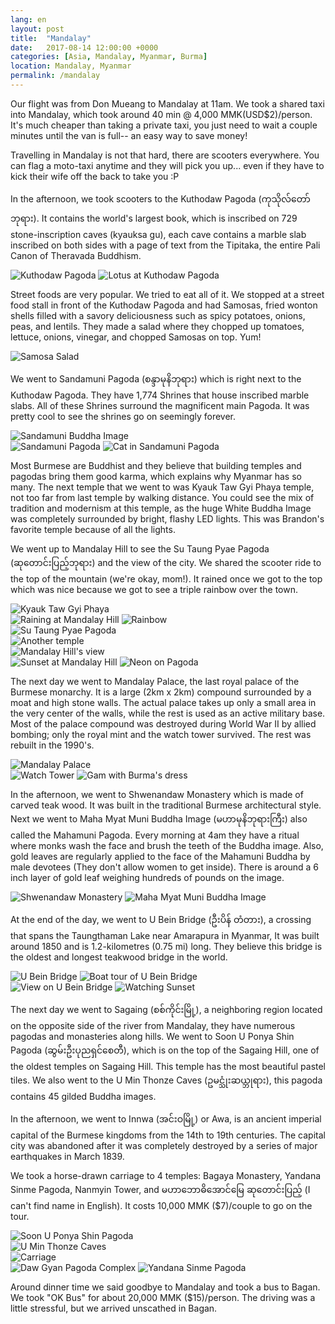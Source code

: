 ```yaml
---
lang: en
layout: post
title:  "Mandalay"
date:   2017-08-14 12:00:00 +0000
categories: [Asia, Mandalay, Myanmar, Burma]
location: Mandalay, Myanmar
permalink: /mandalay
---
```


Our flight was from Don Mueang to Mandalay at 11am. We took a shared taxi into Mandalay, which took around 40 min @ 4,000 MMK(USD$2)/person. It's much cheaper than taking a private taxi, you just need to wait a couple minutes until the van is full-- an easy way to save money!

Travelling in Mandalay is not that hard, there are scooters everywhere. You can flag a moto-taxi anytime and they will pick you up... even if they have to kick their wife off the back to take you :P

In the afternoon, we took scooters to the Kuthodaw Pagoda (ကုသိုလ်တော်ဘုရား). It contains the world's largest book, which is inscribed on 729 stone-inscription caves (kyauksa gu), each cave contains a marble slab inscribed on both sides with a page of text from the Tipitaka, the entire Pali Canon of Theravada Buddhism.

<div class="post-image post-image--split">
    <img src="img/mandalay/kuthodaw01.jpg" alt="Kuthodaw Pagoda" />
    <img src="img/mandalay/kuthodaw02.jpg" alt="Lotus at Kuthodaw Pagoda" />
</div>

Street foods are very popular. We tried to eat all of it. We stopped at a street food stall in front of the Kuthodaw Pagoda and had Samosas, fried wonton shells filled with a savory deliciousness such as spicy potatoes, onions, peas, and lentils. They made a salad where they chopped up tomatoes, lettuce, onions, vinegar, and chopped Samosas on top. Yum!

<div class="post-image">
    <img src="img/mandalay/samosa.jpg" alt="Samosa Salad" />
</div>

We went to Sandamuni Pagoda (စန္ဒာမုနိဘုရား) which is right next to the Kuthodaw Pagoda. They have 1,774 Shrines that  house inscribed marble slabs. All of these Shrines surround the magnificent main Pagoda. It was pretty cool to see the shrines go on seemingly forever.

<div class="post-image">
    <img src="img/mandalay/sandamuni01.jpg" alt="Sandamuni Buddha Image" />
</div>
<div class="post-image post-image--split">
    <img src="img/mandalay/sandamuni02.jpg" alt="Sandamuni Pagoda" />
    <img src="img/mandalay/sandamuni03.jpg" alt="Cat in Sandamuni Pagoda" />
</div>

Most Burmese are Buddhist and they believe that building temples and pagodas bring them good karma, which explains why Myanmar has so many. The next temple that we went to was Kyauk Taw Gyi Phaya temple, not too far from last temple by walking distance. You could see the mix of tradition and modernism at this temple, as the huge White Buddha Image was completely surrounded by bright, flashy LED lights. This was Brandon's favorite temple because of all the lights.

We went up to Mandalay Hill to see the Su Taung Pyae Pagoda (ဆုတောင်းပြည့်ဘုရား) and the view of the city. We shared the scooter ride to the top of the mountain (we're okay, mom!). It rained once we got to the top which was nice because we got to see a triple rainbow over the town.

<div class="post-image">
    <img src="img/mandalay/kyauk.jpg" alt="Kyauk Taw Gyi Phaya" />
</div>
<div class="post-image post-image--split">
    <img src="img/mandalay/mandalayhill01.jpg" alt="Raining at Mandalay Hill" />
    <img src="img/mandalay/mandalayhill02.jpg" alt="Rainbow" />
</div>
<div class="post-image">
    <img src="img/mandalay/mandalayhill03.jpg" alt="Su Taung Pyae Pagoda" />
</div>
<div class="post-image">
    <img src="img/mandalay/mandalayhill04.jpg" alt="Another temple" />
</div>
<div class="post-image">
    <img src="img/mandalay/mandalayhill05.jpg" alt="Mandalay Hill's view" />
</div>
<div class="post-image post-image--split">
    <img src="img/mandalay/mandalayhill06.jpg" alt="Sunset at Mandalay Hill" />
    <img src="img/mandalay/mandalayhill07.jpg" alt="Neon on Pagoda" />
</div>

The next day we went to Mandalay Palace, the last royal palace of the Burmese monarchy. It is a large (2km x 2km) compound surrounded by a moat and high stone walls. The actual palace takes up only a small area in the very center of the walls, while the rest is used as an active military base. Most of the palace compound was destroyed during World War II by allied bombing; only the royal mint and the watch tower survived. The rest was rebuilt in the 1990's.

<div class="post-image">
    <img src="img/mandalay/palace01.jpg" alt="Mandalay Palace" />
</div>
<div class="post-image post-image--split">
    <img src="img/mandalay/palace02.jpg" alt="Watch Tower" />
    <img src="img/mandalay/palace03.jpg" alt="Gam with Burma's dress" />
</div>

In the afternoon, we went to Shwenandaw Monastery which is made of carved teak wood. It was built in the traditional Burmese architectural style. Next we went to Maha Myat Muni Buddha Image (မဟာမုနိဘုရားကြီး) also called the Mahamuni Pagoda. Every morning at 4am they have a ritual where monks wash the face and brush the teeth of the Buddha image. Also, gold leaves are regularly applied to the face of the Mahamuni Buddha by male devotees (They don't allow women to get inside). There is around a 6 inch layer of gold leaf weighing hundreds of pounds on the image.

<div class="post-image post-image--split">
    <img src="img/mandalay/shwenandaw.jpg" alt="Shwenandaw Monastery" />
    <img src="img/mandalay/mahamyatmuni.jpg" alt="Maha Myat Muni Buddha Image" />
</div>

At the end of the day, we went to U Bein Bridge (ဦးပိန် တံတား), a crossing that spans the Taungthaman Lake near Amarapura in Myanmar, It was built around 1850 and is 1.2-kilometres (0.75 mi) long. They believe this bridge is the oldest and longest teakwood bridge in the world.

<div class="post-image post-image--split">
    <img src="img/mandalay/ubein01.jpg" alt="U Bein Bridge" />
    <img src="img/mandalay/ubein02.jpg" alt="Boat tour of U Bein Bridge" />
</div>
<div class="post-image post-image--split">
    <img src="img/mandalay/ubein03.jpg" alt="View on U Bein Bridge" />
    <img src="img/mandalay/ubein04.jpg" alt="Watching Sunset" />
</div>

The next day we went to Sagaing (စစ်ကိုင်းမြို့), a neighboring region located on the opposite side of the river from Mandalay, they have numerous pagodas and monasteries along hills. We went to Soon U Ponya Shin Pagoda (ဆွမ်းဦးပုညရှင်စေတီ), which is on the top of the Sagaing Hill, one of the oldest temples on Sagaing Hill. This temple has the most beautiful pastel tiles. We also went to the U Min Thonze Caves (ဥမင္သုံးဆယ္ဘုရား), this pagoda contains 45 gilded Buddha images.

In the afternoon, we went to Innwa (အင်းဝမြို့) or Awa, is an ancient imperial capital of the Burmese kingdoms from the 14th to 19th centuries. The capital city was abandoned after it was completely destroyed by a series of major earthquakes in March 1839.

We took a horse-drawn carriage to 4 temples: Bagaya Monastery, Yandana Sinme Pagoda, Nanmyin Tower, and မဟာဘောဓိအောင်‌မြေ ဆုတောင်းပြည့် (I can't find name in English). It costs 10,000 MMK ($7)/couple to go on the tour.

<div class="post-image">
    <img src="img/mandalay/sagaing01.jpg" alt="Soon U Ponya Shin Pagoda" />
</div>
<div class="post-image">
    <img src="img/mandalay/sagaing02.jpg" alt="U Min Thonze Caves" />
</div>
<div class="post-image">
    <img src="img/mandalay/innwa01.jpg" alt="Carriage" />
</div>
<div class="post-image post-image--split">
    <img src="img/mandalay/innwa02.jpg" alt="Daw Gyan Pagoda Complex" />
    <img src="img/mandalay/innwa03.jpg" alt="Yandana Sinme Pagoda" />
</div>

Around dinner time we said goodbye to Mandalay and took a bus to Bagan. We took "OK Bus" for about 20,000 MMK ($15)/person. The driving was a little stressful, but we arrived unscathed in Bagan.